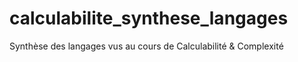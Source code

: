 # calculabilite_synthese_langages
Synthèse des langages vus au cours de Calculabilité &amp; Complexité
